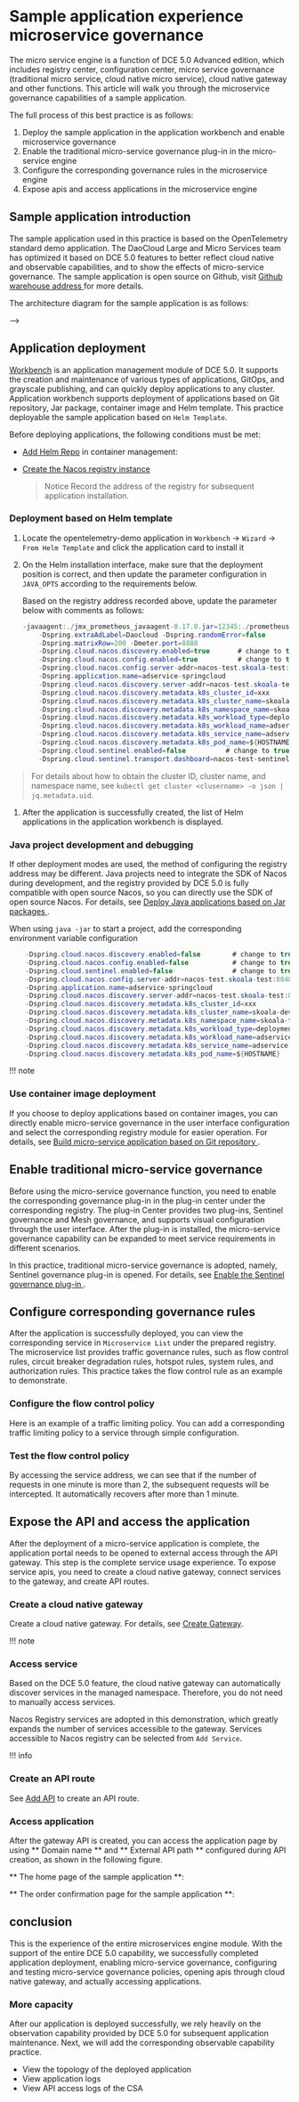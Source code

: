 # Sample application experience microservice governance

The micro service engine is a function of DCE 5.0 Advanced edition, which includes registry center, configuration center, micro service governance (traditional micro service, cloud native micro service), cloud native gateway and other functions. This article will walk you through the microservice governance capabilities of a sample application.

The full process of this best practice is as follows:

1. Deploy the sample application in the application workbench and enable microservice governance
2. Enable the traditional micro-service governance plug-in in the micro-service engine
3. Configure the corresponding governance rules in the microservice engine
4. Expose apis and access applications in the microservice engine

## Sample application introduction

The sample application used in this practice is based on the OpenTelemetry standard demo application. The DaoCloud Large and Micro Services team has optimized it based on DCE 5.0 features to better reflect cloud native and observable capabilities, and to show the effects of micro-service governance. The sample application is open source on Github, visit [Github warehouse address ](https://github.com/openinsight-proj/openinsight-helm-charts) for more details.

The architecture diagram for the sample application is as follows:

<!--!\[.*?\]\((?:https?:\/\/)?\S+\.(?:png|jpg|jpeg|gif|bmp)\)-->-->

## Application deployment

[Workbench](../../amamba/intro/what.md) is an application management module of DCE 5.0. It supports the creation and maintenance of various types of applications, GitOps, and grayscale publishing, and can quickly deploy applications to any cluster. Application workbench supports deployment of applications based on Git repository, Jar package, container image and Helm template. This practice deployable the sample application based on `Helm Template`.

<!--!\[.*?\]\((?:https?:\/\/)?\S+\.(?:png|jpg|jpeg|gif|bmp)\)-->

Before deploying applications, the following conditions must be met:

- [Add Helm Repo](../../kpanda/user-guide/helm/helm-repo.md) in container management:

    <!--!\[.*?\]\((?:https?:\/\/)?\S+\.(?:png|jpg|jpeg|gif|bmp)\)-->

- [ Create the Nacos registry instance ](../registry/managed/registry-lcm/create-registry.md)

    > Notice Record the address of the registry for subsequent application installation.

    <!--!\[.*?\]\((?:https?:\/\/)?\S+\.(?:png|jpg|jpeg|gif|bmp)\)-->

### Deployment based on Helm template

1. Locate the opentelemetry-demo application in `Workbench` -> `Wizard` -> `From Helm Template` and click the application card to install it

    <!--!\[.*?\]\((?:https?:\/\/)?\S+\.(?:png|jpg|jpeg|gif|bmp)\)-->

    <!--!\[.*?\]\((?:https?:\/\/)?\S+\.(?:png|jpg|jpeg|gif|bmp)\)-->

2. On the Helm installation interface, make sure that the deployment position is correct, and then update the parameter configuration in `JAVA_OPTS` according to the requirements below.

    <!--!\[.*?\]\((?:https?:\/\/)?\S+\.(?:png|jpg|jpeg|gif|bmp)\)-->

    Based on the registry address recorded above, update the parameter below with comments as follows:

    ```java
    -javaagent:./jmx_prometheus_javaagent-0.17.0.jar=12345:./prometheus-jmx-config.yaml
        -Dspring.extraAdLabel=Daocloud -Dspring.randomError=false
        -Dspring.matrixRow=200 -Dmeter.port=8888
        -Dspring.cloud.nacos.discovery.enabled=true       # change to true to enable
        -Dspring.cloud.nacos.config.enabled=true          # change to true to enable
        -Dspring.cloud.nacos.config.server-addr=nacos-test.skoala-test:8848           # change to address of Nacos
        -Dspring.application.name=adservice-springcloud
        -Dspring.cloud.nacos.discovery.server-addr=nacos-test.skoala-test:8848        # change to address of Nacos
        -Dspring.cloud.nacos.discovery.metadata.k8s_cluster_id=xxx                    # change to cluster ID of Nacos 
        -Dspring.cloud.nacos.discovery.metadata.k8s_cluster_name=skoala-dev           # change to cluster name of Nacos
        -Dspring.cloud.nacos.discovery.metadata.k8s_namespace_name=skoala-test        # change to ns of Nacos
        -Dspring.cloud.nacos.discovery.metadata.k8s_workload_type=deployment
        -Dspring.cloud.nacos.discovery.metadata.k8s_workload_name=adservice-springcloud
        -Dspring.cloud.nacos.discovery.metadata.k8s_service_name=adservice-springcloud
        -Dspring.cloud.nacos.discovery.metadata.k8s_pod_name=${HOSTNAME}
        -Dspring.cloud.sentinel.enabled=false          # change to true to enable Sentinel
        -Dspring.cloud.sentinel.transport.dashboard=nacos-test-sentinel.skoala-test:8080  # change to address of Sentinel console
    ```

> For details about how to obtain the cluster ID, cluster name, and namespace name, see `kubectl get cluster <clusername> -o json | jq.metadata.uid`.

1. After the application is successfully created, the list of Helm applications in the application workbench is displayed.

    <!--!\[.*?\]\((?:https?:\/\/)?\S+\.(?:png|jpg|jpeg|gif|bmp)\)-->

### Java project development and debugging

If other deployment modes are used, the method of configuring the registry address may be different. Java projects need to integrate the SDK of Nacos during development, and the registry provided by DCE 5.0 is fully compatible with open source Nacos, so you can directly use the SDK of open source Nacos. For details, see [ Deploy Java applications based on Jar packages ](../../amamba/user-guide/wizard/jar-java-app.md).

When using `java -jar` to start a project, add the corresponding environment variable configuration

```java
    -Dspring.cloud.nacos.discovery.enabled=false        # change to true to enable
    -Dspring.cloud.nacos.config.enabled=false           # change to true to enable
    -Dspring.cloud.sentinel.enabled=false               # change to true to enable
    -Dspring.cloud.nacos.config.server-addr=nacos-test.skoala-test:8848           # change to address of Nacos
    -Dspring.application.name=adservice-springcloud
    -Dspring.cloud.nacos.discovery.server-addr=nacos-test.skoala-test:8848        # change to address of Nacos
    -Dspring.cloud.nacos.discovery.metadata.k8s_cluster_id=xxx                    # change to cluster ID of Nacos
    -Dspring.cloud.nacos.discovery.metadata.k8s_cluster_name=skoala-dev           # change to cluster name of Nacos
    -Dspring.cloud.nacos.discovery.metadata.k8s_namespace_name=skoala-test        # change to ns of Nacos
    -Dspring.cloud.nacos.discovery.metadata.k8s_workload_type=deployment
    -Dspring.cloud.nacos.discovery.metadata.k8s_workload_name=adservice-springcloud
    -Dspring.cloud.nacos.discovery.metadata.k8s_service_name=adservice-springcloud
    -Dspring.cloud.nacos.discovery.metadata.k8s_pod_name=${HOSTNAME}
```

!!! note


### Use container image deployment

If you choose to deploy applications based on container images, you can directly enable micro-service governance in the user interface configuration and select the corresponding registry module for easier operation. For details, see [ Build micro-service application based on Git repository ](../../amamba/user-guide/wizard/create-app-git.md).

<!--!\[.*?\]\((?:https?:\/\/)?\S+\.(?:png|jpg|jpeg|gif|bmp)\)-->

## Enable traditional micro-service governance

Before using the micro-service governance function, you need to enable the corresponding governance plug-in in the plug-in center under the corresponding registry. The plug-in Center provides two plug-ins, Sentinel governance and Mesh governance, and supports visual configuration through the user interface. After the plug-in is installed, the micro-service governance capability can be expanded to meet service requirements in different scenarios.

In this practice, traditional micro-service governance is adopted, namely, Sentinel governance plug-in is opened. For details, see [ Enable the Sentinel governance plug-in ](../registry/managed/plugins/sentinel.md).

<!--!\[.*?\]\((?:https?:\/\/)?\S+\.(?:png|jpg|jpeg|gif|bmp)\)-->

## Configure corresponding governance rules

After the application is successfully deployed, you can view the corresponding service in `Microservice List` under the prepared registry. The microservice list provides traffic governance rules, such as flow control rules, circuit breaker degradation rules, hotspot rules, system rules, and authorization rules. This practice takes the flow control rule as an example to demonstrate.

<!--!\[.*?\]\((?:https?:\/\/)?\S+\.(?:png|jpg|jpeg|gif|bmp)\)-->

### Configure the flow control policy

Here is an example of a traffic limiting policy. You can add a corresponding traffic limiting policy to a service through simple configuration.

<!--!\[.*?\]\((?:https?:\/\/)?\S+\.(?:png|jpg|jpeg|gif|bmp)\)-->

### Test the flow control policy

By accessing the service address, we can see that if the number of requests in one minute is more than 2, the subsequent requests will be intercepted. It automatically recovers after more than 1 minute.

## Expose the API and access the application

After the deployment of a micro-service application is complete, the application portal needs to be opened to external access through the API gateway. This step is the complete service usage experience. To expose service apis, you need to create a cloud native gateway, connect services to the gateway, and create API routes.

### Create a cloud native gateway

Create a cloud native gateway. For details, see [Create Gateway](../ms-gateway/gateway/create-gateway.md).

!!! note


<!--!\[.*?\]\((?:https?:\/\/)?\S+\.(?:png|jpg|jpeg|gif|bmp)\)-->

### Access service

Based on the DCE 5.0 feature, the cloud native gateway can automatically discover services in the managed namespace. Therefore, you do not need to manually access services.

Nacos Registry services are adopted in this demonstration, which greatly expands the number of services accessible to the gateway. Services accessible to Nacos registry can be selected from `Add Service`.

<!--!\[.*?\]\((?:https?:\/\/)?\S+\.(?:png|jpg|jpeg|gif|bmp)\)-->

!!! info


### Create an API route

See [Add API](../ms-gateway/api/add-api.md) to create an API route.

<!--!\[.*?\]\((?:https?:\/\/)?\S+\.(?:png|jpg|jpeg|gif|bmp)\)-->

### Access application

After the gateway API is created, you can access the application page by using ** Domain name ** and ** External API path ** configured during API creation, as shown in the following figure.

** The home page of the sample application **:

<!--!\[.*?\]\((?:https?:\/\/)?\S+\.(?:png|jpg|jpeg|gif|bmp)\)-->

** The order confirmation page for the sample application **:

<!--!\[.*?\]\((?:https?:\/\/)?\S+\.(?:png|jpg|jpeg|gif|bmp)\)-->

## conclusion

This is the experience of the entire microservices engine module. With the support of the entire DCE 5.0 capability, we successfully completed application deployment, enabling micro-service governance, configuring and testing micro-service governance policies, opening apis through cloud native gateway, and actually accessing applications.

### More capacity

After our application is deployed successfully, we rely heavily on the observation capability provided by DCE 5.0 for subsequent application maintenance. Next, we will add the corresponding observable capability practice.

- View the topology of the deployed application
- View application logs
- View API access logs of the CSA
